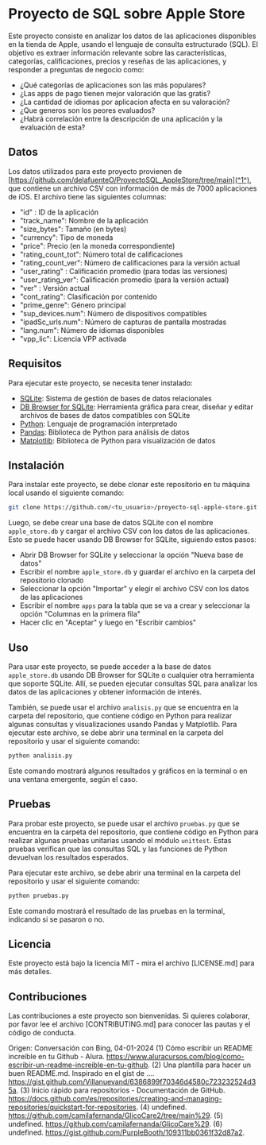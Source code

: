 # Proyecto de SQL sobre Apple Store

Este proyecto consiste en analizar los datos de las aplicaciones disponibles en la tienda de Apple, usando el lenguaje de consulta estructurado (SQL). El objetivo es extraer información relevante sobre las características, categorías, calificaciones, precios y reseñas de las aplicaciones, y responder a preguntas de negocio como:

- ¿Qué categorías de aplicaciones son las más populares?
- ¿Las apps de pago tienen mejor valoración que las gratis?
- ¿La cantidad de idiomas por aplicacion afecta en su valoración?
- ¿Que generos son los peores evaluados?
- ¿Habrá correlación entre la descripción de una aplicación y la evaluación de esta?

## Datos

Los datos utilizados para este proyecto provienen de [https://github.com/delafuenteO/ProyectoSQL_AppleStore/tree/main](^1^), que contiene un archivo CSV con información de más de 7000 aplicaciones de iOS. El archivo tiene las siguientes columnas:

- "id" : ID de la aplicación
- "track_name": Nombre de la aplicación
- "size_bytes": Tamaño (en bytes)
- "currency": Tipo de moneda
- "price": Precio (en la moneda correspondiente)
- "rating_count_tot": Número total de calificaciones
- "rating_count_ver": Número de calificaciones para la versión actual
- "user_rating" : Calificación promedio (para todas las versiones)
- "user_rating_ver": Calificación promedio (para la versión actual)
- "ver" : Versión actual
- "cont_rating": Clasificación por contenido
- "prime_genre": Género principal
- "sup_devices.num": Número de dispositivos compatibles
- "ipadSc_urls.num": Número de capturas de pantalla mostradas
- "lang.num": Número de idiomas disponibles
- "vpp_lic": Licencia VPP activada

## Requisitos

Para ejecutar este proyecto, se necesita tener instalado:

- [SQLite](^2^): Sistema de gestión de bases de datos relacionales
- [DB Browser for SQLite](^3^): Herramienta gráfica para crear, diseñar y editar archivos de bases de datos compatibles con SQLite
- [Python](^4^): Lenguaje de programación interpretado
- [Pandas](^5^): Biblioteca de Python para análisis de datos
- [Matplotlib](^6^): Biblioteca de Python para visualización de datos

## Instalación

Para instalar este proyecto, se debe clonar este repositorio en tu máquina local usando el siguiente comando:

```bash
git clone https://github.com/<tu_usuario>/proyecto-sql-apple-store.git
```

Luego, se debe crear una base de datos SQLite con el nombre `apple_store.db` y cargar el archivo CSV con los datos de las aplicaciones. Esto se puede hacer usando DB Browser for SQLite, siguiendo estos pasos:

- Abrir DB Browser for SQLite y seleccionar la opción "Nueva base de datos"
- Escribir el nombre `apple_store.db` y guardar el archivo en la carpeta del repositorio clonado
- Seleccionar la opción "Importar" y elegir el archivo CSV con los datos de las aplicaciones
- Escribir el nombre `apps` para la tabla que se va a crear y seleccionar la opción "Columnas en la primera fila"
- Hacer clic en "Aceptar" y luego en "Escribir cambios"

## Uso

Para usar este proyecto, se puede acceder a la base de datos `apple_store.db` usando DB Browser for SQLite o cualquier otra herramienta que soporte SQLite. Allí, se pueden ejecutar consultas SQL para analizar los datos de las aplicaciones y obtener información de interés.

También, se puede usar el archivo `analisis.py` que se encuentra en la carpeta del repositorio, que contiene código en Python para realizar algunas consultas y visualizaciones usando Pandas y Matplotlib. Para ejecutar este archivo, se debe abrir una terminal en la carpeta del repositorio y usar el siguiente comando:

```bash
python analisis.py
```

Este comando mostrará algunos resultados y gráficos en la terminal o en una ventana emergente, según el caso.

## Pruebas

Para probar este proyecto, se puede usar el archivo `pruebas.py` que se encuentra en la carpeta del repositorio, que contiene código en Python para realizar algunas pruebas unitarias usando el módulo `unittest`. Estas pruebas verifican que las consultas SQL y las funciones de Python devuelvan los resultados esperados.

Para ejecutar este archivo, se debe abrir una terminal en la carpeta del repositorio y usar el siguiente comando:

```bash
python pruebas.py
```

Este comando mostrará el resultado de las pruebas en la terminal, indicando si se pasaron o no.

## Licencia

Este proyecto está bajo la licencia MIT - mira el archivo [LICENSE.md] para más detalles.

## Contribuciones

Las contribuciones a este proyecto son bienvenidas. Si quieres colaborar, por favor lee el archivo [CONTRIBUTING.md] para conocer las pautas y el código de conducta.

Origen: Conversación con Bing, 04-01-2024
(1) Cómo escribir un README increíble en tu Github - Alura. https://www.aluracursos.com/blog/como-escribir-un-readme-increible-en-tu-github.
(2) Una plantilla para hacer un buen README.md. Inspirado en el gist de .... https://gist.github.com/Villanuevand/6386899f70346d4580c723232524d35a.
(3) Inicio rápido para repositorios - Documentación de GitHub. https://docs.github.com/es/repositories/creating-and-managing-repositories/quickstart-for-repositories.
(4) undefined. https://github.com/camilafernanda/GlicoCare2/tree/main%29.
(5) undefined. https://github.com/camilafernanda/GlicoCare%29.
(6) undefined. https://gist.github.com/PurpleBooth/109311bb0361f32d87a2.

